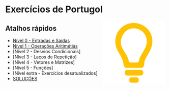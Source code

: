 # Exercícios de Portugol

<img align="right" src="./z_imagens/LogoPortugol.png" width="200">

## Atalhos rápidos
 * [Nível 0 - Entradas e Saídas](./Nivel_0/)
 * [Nível 1 - Operações Aritimétias](./Nivel_1/)
 * [Nível 2 - Desvios Condicionais]
 * [Nível 3 - Laços de Repetição]
 * [Nível 4 - Vetores e Matrizes]
 * [Nível 5 - Funções]
 * [Nível extra - Exercícios desatualizados]
 * [SOLUÇÕES](./Solucoes/)